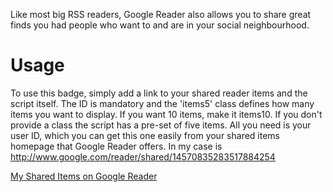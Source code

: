 Like most big RSS readers, Google Reader also allows you to share great finds you had people who want to and are
in your social neighbourhood. 


Usage
=====

To use this badge, simply add a link to your shared reader items and the script itself. The ID is mandatory and the
'items5' class defines how many items you want to display. If you want 10 items, make it items10. If you don't provide
 a class the script has a pre-set of five items. All you need is your user ID, which you can get this one easily from 
your shared items homepage that Google Reader offers. In my case is http://www.google.com/reader/shared/14570835283517884254

   <div id="google_reader_badge" class="items5">
     <p><a href="http://www.google.com/reader/shared/14570835283517884254">My Shared Items on Google Reader</a></p>
   </div>
   <script type="text/javascript" src="GReaderBadge.js"></script>
